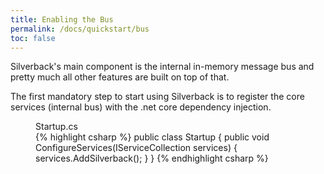 ```yaml
---
title: Enabling the Bus
permalink: /docs/quickstart/bus
toc: false
---
```


Silverback's main component is the internal in-memory message bus and pretty much all other features are built on top of that.

The first mandatory step to start using Silverback is to register the core services (internal bus) with the .net core dependency injection.

<figure class="csharp">
<figcaption>Startup.cs</figcaption>
{% highlight csharp %}
public class Startup
{
    public void ConfigureServices(IServiceCollection services)
    {
        services.AddSilverback();
    }
}
{% endhighlight csharp %}
</figure>